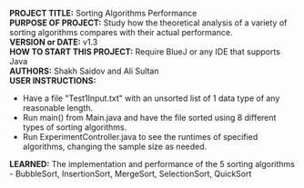 **PROJECT TITLE:** Sorting Algorithms Performance\
**PURPOSE OF PROJECT:** Study how the theoretical analysis of a variety of sorting algorithms compares with their actual performance.\
**VERSION or DATE:** v1.3\
**HOW TO START THIS PROJECT:** Require BlueJ or any IDE that supports Java\
**AUTHORS:** Shakh Saidov and Ali Sultan\
**USER INSTRUCTIONS:**
- Have a file "Test1Input.txt" with an unsorted list of 1 data type of any reasonable length.
- Run main() from Main.java and have the file sorted using 8 different types of sorting algorithms.
- Run ExperimentController.java to see the runtimes of specified algorithms, changing the sample size as needed.

**LEARNED:** The implementation and performance of the 5 sorting algorithms - BubbleSort, InsertionSort, MergeSort, SelectionSort, QuickSort
